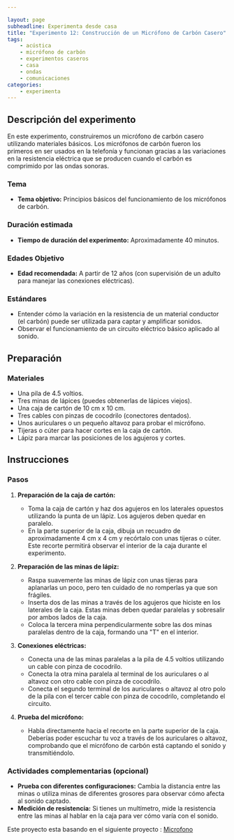 ```yaml
---

layout: page
subheadline: Experimenta desde casa
title: "Experimento 12: Construcción de un Micrófono de Carbón Casero"
tags:
    - acústica
    - micrófono de carbón
    - experimentos caseros
    - casa
    - ondas
    - comunicaciones
categories:
    - experimenta
---
```


## Descripción del experimento

En este experimento, construiremos un micrófono de carbón casero utilizando materiales básicos. Los micrófonos de carbón fueron los primeros en ser usados en la telefonía y funcionan gracias a las variaciones en la resistencia eléctrica que se producen cuando el carbón es comprimido por las ondas sonoras.

### Tema

- **Tema objetivo:** Principios básicos del funcionamiento de los micrófonos de carbón.

### Duración estimada

- **Tiempo de duración del experimento:** Aproximadamente 40 minutos.

### Edades Objetivo

- **Edad recomendada:** A partir de 12 años (con supervisión de un adulto para manejar las conexiones eléctricas).

### Estándares

- Entender cómo la variación en la resistencia de un material conductor (el carbón) puede ser utilizada para captar y amplificar sonidos.
- Observar el funcionamiento de un circuito eléctrico básico aplicado al sonido.

## Preparación

### Materiales

- Una pila de 4.5 voltios.
- Tres minas de lápices (puedes obtenerlas de lápices viejos).
- Una caja de cartón de 10 cm x 10 cm.
- Tres cables con pinzas de cocodrilo (conectores dentados).
- Unos auriculares o un pequeño altavoz para probar el micrófono.
- Tijeras o cúter para hacer cortes en la caja de cartón.
- Lápiz para marcar las posiciones de los agujeros y cortes.

## Instrucciones

### Pasos

1. **Preparación de la caja de cartón:**
   - Toma la caja de cartón y haz dos agujeros en los laterales opuestos utilizando la punta de un lápiz. Los agujeros deben quedar en paralelo.
   - En la parte superior de la caja, dibuja un recuadro de aproximadamente 4 cm x 4 cm y recórtalo con unas tijeras o cúter. Este recorte permitirá observar el interior de la caja durante el experimento.

2. **Preparación de las minas de lápiz:**
   - Raspa suavemente las minas de lápiz con unas tijeras para aplanarlas un poco, pero ten cuidado de no romperlas ya que son frágiles.
   - Inserta dos de las minas a través de los agujeros que hiciste en los laterales de la caja. Estas minas deben quedar paralelas y sobresalir por ambos lados de la caja.
   - Coloca la tercera mina perpendicularmente sobre las dos minas paralelas dentro de la caja, formando una "T" en el interior.

3. **Conexiones eléctricas:**
   - Conecta una de las minas paralelas a la pila de 4.5 voltios utilizando un cable con pinza de cocodrilo.
   - Conecta la otra mina paralela al terminal de los auriculares o al altavoz con otro cable con pinza de cocodrilo.
   - Conecta el segundo terminal de los auriculares o altavoz al otro polo de la pila con el tercer cable con pinza de cocodrilo, completando el circuito.

4. **Prueba del micrófono:**
   - Habla directamente hacia el recorte en la parte superior de la caja. Deberías poder escuchar tu voz a través de los auriculares o altavoz, comprobando que el micrófono de carbón está captando el sonido y transmitiéndolo.

### Actividades complementarias (opcional)

- **Prueba con diferentes configuraciones:** Cambia la distancia entre las minas o utiliza minas de diferentes grosores para observar cómo afecta al sonido captado.
- **Medición de resistencia:** Si tienes un multímetro, mide la resistencia entre las minas al hablar en la caja para ver cómo varía con el sonido.

Este proyecto esta basando en el siguiente proyecto : [Microfono](https://www.fundacionendesa.org/es/educacion/endesa-educa/blog/el-microfono-de-carbon)